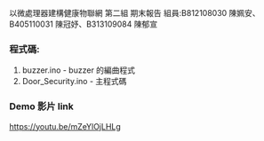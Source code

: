 以微處理器建構健康物聯網 第二組 期末報告 組員:B812108030 陳姵安、B405110031 陳冠妤、B313109084 陳郁宣

### 程式碼:

1. buzzer.ino - buzzer 的編曲程式
2. Door_Security.ino - 主程式碼

### Demo 影片 link
https://youtu.be/mZeYlOjLHLg
